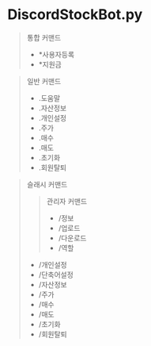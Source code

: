 # DiscordStockBot.py

> 통합 커맨드
>* *사용자등록
>* *지원금

> 일반 커맨드
>* .도움말
>* .자산정보
>* .개인설정
>* .주가
>* .매수
>* .매도
>* .초기화
>* .회원탈퇴
    
> 슬래시 커맨드
>> 관리자 커맨드
>>* /정보
>>* /업로드
>>* /다운로드
>>* /역할
>* /개인설정
>* /단축어설정
>* /자산정보
>* /주가
>* /매수
>* /매도
>* /초기화
>* /회원탈퇴
